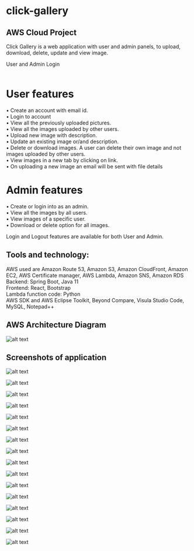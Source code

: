 # click-gallery
## AWS Cloud Project

Click Gallery is a web application with user and admin panels, to upload, download, delete, update and view image.  <br />

User and Admin Login <br /><br />

# User features <br />
•	Create an account with email id.<br />
•	Login to account <br />
•	View all the previously uploaded pictures.<br />
•	View all the images uploaded by other users.<br />
•	Upload new image with description.<br />
•	Update an existing image or/and description.<br />
•	Delete or download images. A user can delete their own image and not images uploaded by other users.<br />
•	View images in a new tab by clicking on link.<br />
•	On uploading a new image an email will be sent with file details<br />

# Admin features <br />
•	Create or login into as an admin.<br />
•	View all the images by all users.<br />
•	View images of a specific user.<br />
•	Download or delete option for all images.<br />

Login and Logout features are available for both User and Admin.<br />


## Tools and technology:

AWS used are Amazon Route 53, Amazon S3, Amazon CloudFront, Amazon EC2, AWS Certificate manager, AWS Lambda, Amazon SNS, Amazon RDS<br />
Backend: Spring Boot, Java 11<br />
Frontend: React, Bootstrap<br />
Lambda function code: Python<br />
AWS SDK and AWS Eclipse Toolkit, Beyond Compare, Visula Studio Code, MySQL, Notepad++<br />

## AWS Architecture Diagram

![alt text](https://github.com/archana-kamath/click-gallery/blob/main/Images/ArchitectureDiagram.png?raw=true)

## Screenshots of application

![alt text](https://github.com/archana-kamath/click-gallery/blob/main/Images/UserHome.png?raw=true)

![alt text](https://github.com/archana-kamath/click-gallery/blob/main/Images/UserNew.png?raw=true)

![alt text](https://github.com/archana-kamath/click-gallery/blob/main/Images/UserLogin1.png?raw=true)

![alt text](https://github.com/archana-kamath/click-gallery/blob/main/Images/UserFirstView.png?raw=true)

![alt text](https://github.com/archana-kamath/click-gallery/blob/main/Images/UserFiles.png?raw=true)

![alt text](https://github.com/archana-kamath/click-gallery/blob/main/Images/UserAll.png?raw=true)

![alt text](https://github.com/archana-kamath/click-gallery/blob/main/Images/UserUpload1.png?raw=true)

![alt text](https://github.com/archana-kamath/click-gallery/blob/main/Images/UserUpdate1.png?raw=true)

![alt text](https://github.com/archana-kamath/click-gallery/blob/main/Images/UserDelete1.png?raw=true)

![alt text](https://github.com/archana-kamath/click-gallery/blob/main/Images/UserDownload1.png?raw=true)

![alt text](https://github.com/archana-kamath/click-gallery/blob/main/Images/AdminHome.png?raw=true)

![alt text](https://github.com/archana-kamath/click-gallery/blob/main/Images/AdminNew.png?raw=true)

![alt text](https://github.com/archana-kamath/click-gallery/blob/main/Images/AdminView.png?raw=true)

![alt text](https://github.com/archana-kamath/click-gallery/blob/main/Images/AdminDownload.png?raw=true)

![alt text](https://github.com/archana-kamath/click-gallery/blob/main/Images/AdminDelete.png?raw=true)

![alt text](https://github.com/archana-kamath/click-gallery/blob/main/Images/AdminUserView.png?raw=true)
